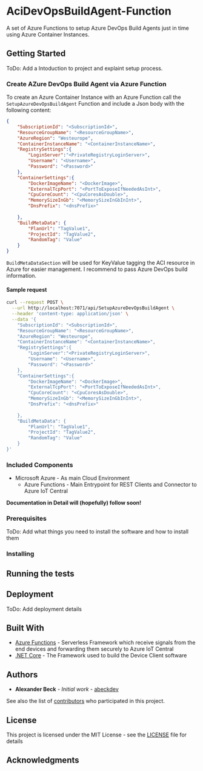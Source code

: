 # AciDevOpsBuildAgent-Function
A set of Azure Functions to setup Azure DevOps Build Agents just in time using Azure Container Instances.


## Getting Started
ToDo: Add a Intoduction to project and explaint setup process. 

### Create AZure DevOps Build Agent via Azure Function

To create an Azure Container Instance with an Azure Function call the ```SetupAzureDevOpsBuildAgent``` Function and include a Json body with the following content:

```json
{
	"SubscriptionId": "<SubscriptionId>",
	"ResourceGroupName": "<ResourceGroupName>",
	"AzureRegion": "Westeurope", 
	"ContainerInstanceName": "<ContainerInstanceName>",
	"RegistrySettings":{
		"LoginServer":"<PrivateRegistryLoginServer>",
		"Username": "<Username>",
		"Password": "<Password>"
	},
	"ContainerSettings":{
		"DockerImageName": "<DockerImage>",
		"ExternalTcpPort": "<PortToExposeIfNeededAsInt>",
		"CpuCoreCount": "<CpuCoresAsDouble>",
		"MemorySizeInGb": "<MemorySizeInGbInInt>",
		"DnsPrefix": "<dnsPrefix>"
		
	},
	"BuildMetaData": {
		"PlanUrl": "TagValue1", 
		"ProjectId": "TagValue2",
		"RandomTag": "Value"
	}
}
```
```BuildMetaDataSection``` will be used for KeyValue tagging the ACI resource in Azure for easier management. I recommend to pass Azure DevOps build information. 

#### Sample request

```bash
curl --request POST \
  --url http://localhost:7071/api/SetupAzureDevOpsBuildAgent \
  --header 'content-type: application/json' \
  --data '{
	"SubscriptionId": "<SubscriptionId>",
	"ResourceGroupName": "<ResourceGroupName>",
	"AzureRegion": "Westeurope", 
	"ContainerInstanceName": "<ContainerInstanceName>",
	"RegistrySettings":{
		"LoginServer":"<PrivateRegistryLoginServer>",
		"Username": "<Username>",
		"Password": "<Password>"
	},
	"ContainerSettings":{
		"DockerImageName": "<DockerImage>",
		"ExternalTcpPort": "<PortToExposeIfNeededAsInt>",
		"CpuCoreCount": "<CpuCoresAsDouble>",
		"MemorySizeInGb": "<MemorySizeInGbInInt>",
		"DnsPrefix": "<dnsPrefix>"
		
	},
	"BuildMetaData": {
		"PlanUrl": "TagValue1", 
		"ProjectId": "TagValue2",
		"RandomTag": "Value"
	}
}'
```

### Included Components 

* Microsoft Azure - As main Cloud Environment
  * Azure Functions - Main Entrypoint for REST Clients and Connector to Azure IoT Central
  
**Documentation in Detail will (hopefully) follow soon!**


### Prerequisites

ToDo: Add what things you need to install the software and how to install them

### Installing


## Running the tests


## Deployment

ToDo: Add deployment details

## Built With

* [Azure Functions](https://azure.microsoft.com/en-us/services/functions/) - Serverless Framework which receive signals from the end devices and forwarding them securely to Azure IoT Central
* [.NET Core](https://dotnet.microsoft.com/learn/dotnet/what-is-dotnet) - The Framework used to build the Device Client software

## Authors

* **Alexander Beck** - *Initial work* - [abeckdev](https://github.com/abeckDev)

See also the list of [contributors](https://github.com/abeckDev/AciDevOpsBuildAgent-Function/graphs/contributors) who participated in this project.

## License

This project is licensed under the MIT License - see the [LICENSE](LICENSE) file for details

## Acknowledgments



  
  
